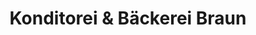 ---
title: "Konditorei & Bäckerei Braun"
url: /bad-doberan/konditorei-und-baeckerei-braun/
shop: Bäckerei
---